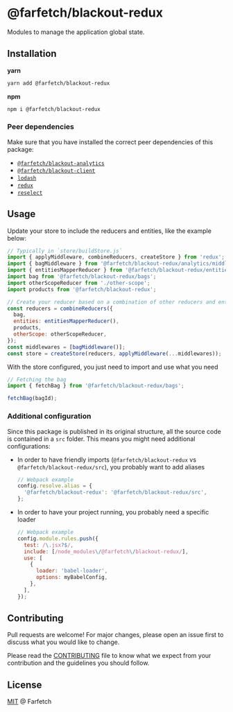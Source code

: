 # @farfetch/blackout-redux

Modules to manage the application global state.

## Installation

**yarn**

```sh
yarn add @farfetch/blackout-redux
```

**npm**

```sh
npm i @farfetch/blackout-redux
```

### Peer dependencies

Make sure that you have installed the correct peer dependencies of this package:

- [`@farfetch/blackout-analytics`](https://www.npmjs.com/package/@farfetch/blackout-analytics)
- [`@farfetch/blackout-client`](https://www.npmjs.com/package/@farfetch/blackout-client)
- [`lodash`](https://www.npmjs.com/package/lodash)
- [`redux`](https://www.npmjs.com/package/redux)
- [`reselect`](https://www.npmjs.com/package/reselect)

## Usage

Update your store to include the reducers and entities, like the example below:

```js
// Typically in `store/buildStore.js`
import { applyMiddleware, combineReducers, createStore } from 'redux';
import { bagMiddleware } from '@farfetch/blackout-redux/analytics/middlewares';
import { entitiesMapperReducer } from '@farfetch/blackout-redux/entities';
import bag from '@farfetch/blackout-redux/bags';
import otherScopeReducer from './other-scope';
import products from '@farfetch/blackout-redux';

// Create your reducer based on a combination of other reducers and entities
const reducers = combineReducers({
  bag,
  entities: entitiesMapperReducer(),
  products,
  otherScope: otherScopeReducer,
});
const middlewares = [bagMiddleware()];
const store = createStore(reducers, applyMiddleware(...middlewares));
```

With the store configured, you just need to import and use what you need

```js
// Fetching the bag
import { fetchBag } from '@farfetch/blackout-redux/bags';

fetchBag(bagId);
```

### Additional configuration

Since this package is published in its original structure, all the source code is contained in a `src` folder. This means you might need additional configurations:

- In order to have friendly imports (`@farfetch/blackout-redux` vs `@farfetch/blackout-redux/src`), you probably want to add aliases

  ```js
  // Webpack example
  config.resolve.alias = {
    '@farfetch/blackout-redux': '@farfetch/blackout-redux/src',
  };
  ```

- In order to have your project running, you probably need a specific loader
  ```js
  // Webpack example
  config.module.rules.push({
    test: /\.jsx?$/,
    include: [/node_modules\/@farfetch\/blackout-redux/],
    use: [
      {
        loader: 'babel-loader',
        options: myBabelConfig,
      },
    ],
  });
  ```

## Contributing

Pull requests are welcome! For major changes, please open an issue first to discuss what you would like to change.

Please read the [CONTRIBUTING](../../CONTRIBUTING.md) file to know what we expect from your contribution and the guidelines you should follow.

## License

[MIT](../../LICENSE) @ Farfetch
